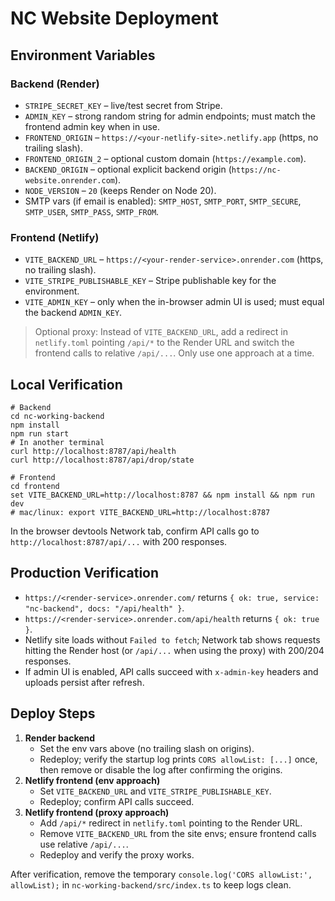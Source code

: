 # NC Website Deployment

## Environment Variables

### Backend (Render)
- `STRIPE_SECRET_KEY` – live/test secret from Stripe.
- `ADMIN_KEY` – strong random string for admin endpoints; must match the frontend admin key when in use.
- `FRONTEND_ORIGIN` – `https://<your-netlify-site>.netlify.app` (https, no trailing slash).
- `FRONTEND_ORIGIN_2` – optional custom domain (`https://example.com`).
- `BACKEND_ORIGIN` – optional explicit backend origin (`https://nc-website.onrender.com`).
- `NODE_VERSION` – `20` (keeps Render on Node 20).
- SMTP vars (if email is enabled): `SMTP_HOST`, `SMTP_PORT`, `SMTP_SECURE`, `SMTP_USER`, `SMTP_PASS`, `SMTP_FROM`.

### Frontend (Netlify)
- `VITE_BACKEND_URL` – `https://<your-render-service>.onrender.com` (https, no trailing slash).
- `VITE_STRIPE_PUBLISHABLE_KEY` – Stripe publishable key for the environment.
- `VITE_ADMIN_KEY` – only when the in-browser admin UI is used; must equal the backend `ADMIN_KEY`.

> Optional proxy: Instead of `VITE_BACKEND_URL`, add a redirect in `netlify.toml` pointing `/api/*` to the Render URL and switch the frontend calls to relative `/api/...`. Only use one approach at a time.

## Local Verification
```
# Backend
cd nc-working-backend
npm install
npm run start
# In another terminal
curl http://localhost:8787/api/health
curl http://localhost:8787/api/drop/state

# Frontend
cd frontend
set VITE_BACKEND_URL=http://localhost:8787 && npm install && npm run dev
# mac/linux: export VITE_BACKEND_URL=http://localhost:8787
```
In the browser devtools Network tab, confirm API calls go to `http://localhost:8787/api/...` with 200 responses.

## Production Verification
- `https://<render-service>.onrender.com/` returns `{ ok: true, service: "nc-backend", docs: "/api/health" }`.
- `https://<render-service>.onrender.com/api/health` returns `{ ok: true }`.
- Netlify site loads without `Failed to fetch`; Network tab shows requests hitting the Render host (or `/api/...` when using the proxy) with 200/204 responses.
- If admin UI is enabled, API calls succeed with `x-admin-key` headers and uploads persist after refresh.

## Deploy Steps
1. **Render backend**
   - Set the env vars above (no trailing slash on origins).
   - Redeploy; verify the startup log prints `CORS allowList: [...]` once, then remove or disable the log after confirming the origins.
2. **Netlify frontend (env approach)**
   - Set `VITE_BACKEND_URL` and `VITE_STRIPE_PUBLISHABLE_KEY`.
   - Redeploy; confirm API calls succeed.
3. **Netlify frontend (proxy approach)**
   - Add `/api/*` redirect in `netlify.toml` pointing to the Render URL.
   - Remove `VITE_BACKEND_URL` from the site envs; ensure frontend calls use relative `/api/...`.
   - Redeploy and verify the proxy works.

After verification, remove the temporary `console.log('CORS allowList:', allowList);` in `nc-working-backend/src/index.ts` to keep logs clean.


